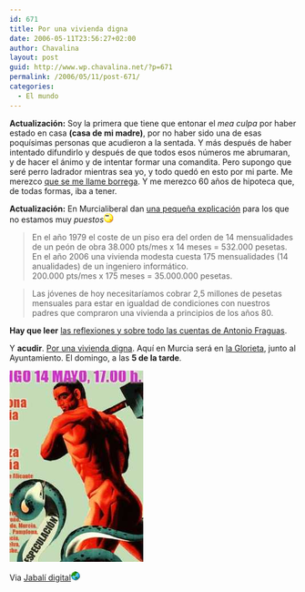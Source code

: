 ```yaml
---
id: 671
title: Por una vivienda digna
date: 2006-05-11T23:56:27+02:00
author: Chavalina
layout: post
guid: http://www.wp.chavalina.net/?p=671
permalink: /2006/05/11/post-671/
categories:
  - El mundo
---
```

**Actualización:** Soy la primera que tiene que entonar el _mea culpa_ por haber estado en casa **(casa de mi madre)**, por no haber sido una de esas poqu&iacute;simas personas que acudieron a la sentada. Y más después de haber intentado difundirlo y después de que todos esos n&uacute;meros me abrumaran, y de hacer el ánimo y de intentar formar una comandita. Pero supongo que seré perro ladrador mientras sea yo, y todo quedó en esto por mi parte. Me merezco <a href="http://www.cortell.net/2006/05/15/carta-de-un-joven-a-otro-borregos/" target="_blank">que se me llame borrega</a>. Y me merezco 60 a&ntilde;os de hipoteca que, de todas formas, iba a tener. 

**Actualización:** En Murcialiberal dan <a href="http://murcialiberal.blogia.com/2006/051201-sentada.php" target="_blank">una peque&ntilde;a explicación</a> para los que no estamos muy _puestos_![emo](/imagenes/emoticonos/pensativo.gif) 

> En el a&ntilde;o 1979 el coste de un piso era del orden de 14 mensualidades de un peón de obra 38.000 pts/mes x 14 meses = 532.000 pesetas.  
> En el a&ntilde;o 2006 una vivienda modesta cuesta 175 mensualidades (14 anualidades) de un ingeniero informático.  
> 200.000 pts/mes x 175 meses = 35.000.000 pesetas.



> Las jóvenes de hoy necesitar&iacute;amos cobrar 2,5 millones de pesetas mensuales para estar en igualdad de condiciones con nuestros padres que compraron una vivienda a principios de los a&ntilde;os 80.

**Hay que leer** <a href="http://lafragua.blogspot.com/2006/05/pincha-en-la-imagen-o-aqu.html" target="_blank">las reflexiones y sobre todo las cuentas de Antonio Fraguas</a>. 

Y **acudir**. <a href="http://www.escolar.net/wiki/index.php/Sentada_por_una_vivienda_digna" target="_blank">Por una vivienda digna</a>. Aqu&iacute; en Murcia será en <a href="http://callejero.lanetro.com/apps/lanetro/mapas.asp?pais=es&#038;idvia=459&#038;num=2&#038;muni=Murcia&#038;mapa=geo1es4%2Dmurcia&#038;prov=Murcia" target="_blank">la Glorieta</a>, junto al Ayuntamiento. El domingo, a las **5 de la tarde**.

<p class="imgcentro">
  <img src="/imagenes/fotos/viviendadigna.jpg" alt="Domingo, 14 de mayo a las 17.00, acude, por una vivienda digna" />
</p>

Via <a href="http://diariodeunjabali.com/archivos/categorias/actualidad/por_una_vivienda_digna.html" target="_blank">Jabal&iacute; digital</a>![mundo](/imagenes/emoticonos/mundo.gif)